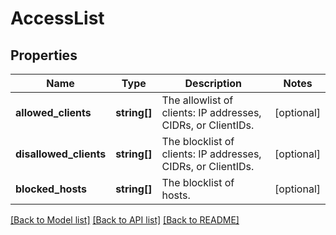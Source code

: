 # AccessList

## Properties
Name | Type | Description | Notes
------------ | ------------- | ------------- | -------------
**allowed_clients** | **string[]** | The allowlist of clients: IP addresses, CIDRs, or ClientIDs. | [optional] 
**disallowed_clients** | **string[]** | The blocklist of clients: IP addresses, CIDRs, or ClientIDs. | [optional] 
**blocked_hosts** | **string[]** | The blocklist of hosts. | [optional] 

[[Back to Model list]](../../README.md#documentation-for-models) [[Back to API list]](../../README.md#documentation-for-api-endpoints) [[Back to README]](../../README.md)

